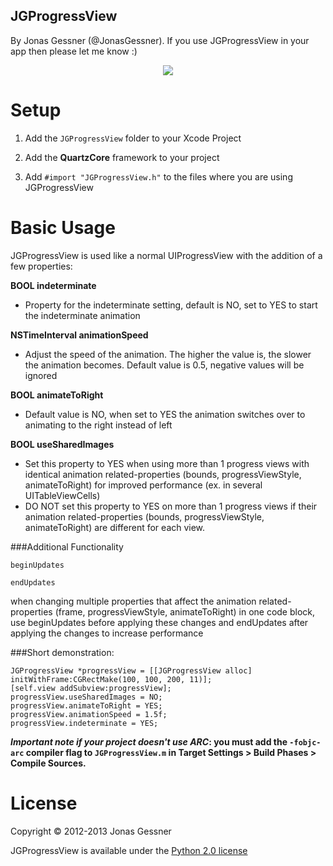 JGProgressView
-------------------
By Jonas Gessner (@JonasGessner). If you use JGProgressView in your app then please let me know :)
<p align="center">
<img src=http://j-gessner.de/general/images/JGProgressView.png>
</p>

Setup
=====
1. Add the `JGProgressView` folder to your Xcode Project

2. Add the **QuartzCore** framework to your project

3. Add `#import "JGProgressView.h"` to the files where you are using JGProgressView

Basic Usage
===========

JGProgressView is used like a normal UIProgressView with the addition of a few properties:


**BOOL indeterminate**

- Property for the indeterminate setting, default is NO, set to YES to start the indeterminate animation


**NSTimeInterval animationSpeed**

- Adjust the speed of the animation. The higher the value is, the slower the animation becomes. Default value is 0.5, negative values will be ignored


**BOOL animateToRight**

- Default value is NO, when set to YES the animation switches over to animating to the right instead of left


**BOOL useSharedImages**

- Set this property to YES when using more than 1 progress views with identical animation related-properties (bounds, progressViewStyle, animateToRight) for improved performance (ex. in several UITableViewCells)
- DO NOT set this property to YES on more than 1 progress views if their animation related-properties (bounds, progressViewStyle, animateToRight) are different for each view.


###Additional Functionality

`beginUpdates`

`endUpdates`

when changing multiple properties that affect the animation related-properties (frame, progressViewStyle, animateToRight) in one code block, use beginUpdates before applying these changes and endUpdates after applying the changes to increase performance




###Short demonstration:

	JGProgressView *progressView = [[JGProgressView alloc] initWithFrame:CGRectMake(100, 100, 200, 11)];
	[self.view addSubview:progressView];
	progressView.useSharedImages = NO;
	progressView.animateToRight = YES;
	progressView.animationSpeed = 1.5f;
	progressView.indeterminate = YES;


__*Important note if your project doesn't use ARC*: you must add the `-fobjc-arc` compiler flag to `JGProgressView.m` in Target Settings > Build Phases > Compile Sources.__


License
=====

Copyright © 2012-2013 Jonas Gessner

JGProgressView is available under the <a href="http://opensource.org/licenses/Python-2.0">Python 2.0 license</a>
